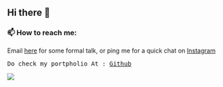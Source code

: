 ## Hi there 👋

### 📫 How to reach me:

<p>Email <a href="mailto:royparth94@gmail.com">here</a> for some formal talk, or ping me for a quick chat on <a href="https://www.instagram.com/parth_roy_20" target="_blank">Instagram</a>
</p>
<pre>Do check my portpholio At : <a href="https://royparth20.github.io/" target="_blank">Github</a></pre>
<img src='https://github-readme-stats.vercel.app/api?username=royparth20&&show_icons=true&title_color=000000&icon_color=000000&text_color=000000&bg_color=ffffff'/>
<!--
**royparth20/royparth20** is a ✨ _special_ ✨ repository because its `README.md` (this file) appears on your GitHub profile.

Here are some ideas to get you started:

- 🔭 I’m currently working on ...
- 🌱 I’m currently learning ...
- 👯 I’m looking to collaborate on ...
- 🤔 I’m looking for help with ...
- 💬 Ask me about ...
- 📫 How to reach me: ...
- 😄 Pronouns: ...
- ⚡ Fun fact: ...
  -->
